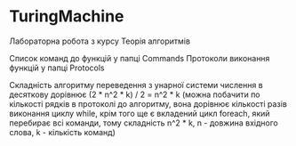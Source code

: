 # TuringMachine

Лабораторна робота з курсу Теорія алгоритмів

Список команд до функцій у папці Commands
Протоколи виконання функцій у папці Protocols

Складність алгоритму переведення з унарної системи числення в десяткову дорівнює (2 * n^2 * k) / 2 = n^2 * k (можна побачити по кількості рядків в протоколі до алгоритму, вона дорівнює кількості разів виконання циклу while, крім того ще є вкладений цикл foreach, який перебирає всі команди, тому складність n^2 * k, n - довжина вхідного слова, k - кількість команд)

